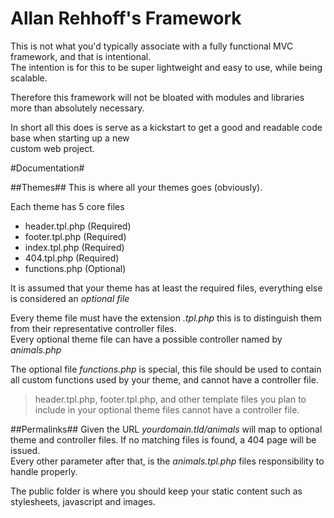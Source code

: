 # Allan Rehhoff's Framework #

This is not what you'd typically associate with a fully functional MVC framework, and that is intentional.  
The intention is for this to be super lightweight and easy to use, while being scalable.  

Therefore this framework will not be bloated with modules and libraries more than absolutely necessary.  

In short all this does is serve as a kickstart to get a good and readable code base when starting up a new  
custom web project.

#Documentation#

##Themes##
This is where all your themes goes (obviously).  

Each theme has 5 core files  
- header.tpl.php (Required)
- footer.tpl.php (Required)
- index.tpl.php (Required)
- 404.tpl.php (Required)
- functions.php (Optional)

It is assumed that your theme has at least the required files, everything else is considered an *optional file*

Every theme file must have the extension *.tpl.php* this is to distinguish them from their representative controller files.  
Every optional theme file can have a possible controller named by *animals.php*  

The optional file *functions.php* is special, this file should be used to contain all custom functions used by your theme, and cannot have a controller file.    

> header.tpl.php, footer.tpl.php, and other template files you plan to include in your optional theme files cannot have a controller file.


##Permalinks##
Given the URL *yourdomain.tld/animals* will map to optional theme and controller files. If no matching files is found, a 404 page will be issued.  
Every other parameter after that, is the *animals.tpl.php* files responsibility to handle properly.

The public folder is where you should keep your static content such as stylesheets, javascript and images. 